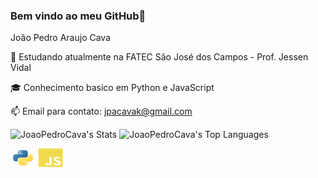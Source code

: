 ### Bem vindo ao meu GitHub👋
João Pedro Araujo Cava

🌱 Estudando atualmente na FATEC São José dos Campos - Prof. Jessen Vidal

🎓 Conhecimento basico em Python e JavaScript

📫 Email para contato: jpacavak@gmail.com

![JoaoPedroCava's Stats](https://github-readme-stats.vercel.app/api?username=JoaoPedroCava&theme=nord&show_icons=true&hide_border=false&count_private=true)
![JoaoPedroCava's Top Languages](https://github-readme-stats.vercel.app/api/top-langs/?username=JoaoPedroCava&theme=nord&show_icons=true&hide_border=false&layout=compact)

<img align="center" alt="Rafa-Python" height="30" width="40" src="https://raw.githubusercontent.com/devicons/devicon/master/icons/python/python-original.svg">                     <img align="center" alt="Rafa-Js" height="30" width="40" src="https://raw.githubusercontent.com/devicons/devicon/master/icons/javascript/javascript-plain.svg">
          
